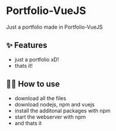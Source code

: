 # Portfolio-VueJS 
Just a portfolio made in  Portfolio-VueJS 

## ✨ Features

- just a portfolio xD!
- thats it!

## 💁‍♀️ How to use

- download all the files
- download nodejs, npm and vuejs
- install the additonal packages with npm
- start the webserver with npm
- and thats it

